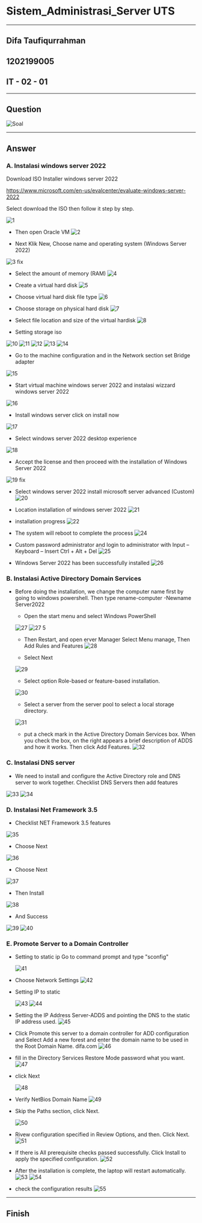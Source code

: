 # Sistem_Administrasi_Server UTS
------
## Difa Taufiqurrahman
## 1202199005
## IT - 02 - 01
------
**Question**
------
![Soal](https://user-images.githubusercontent.com/92538741/143682939-bd452a3c-2811-46f3-a507-de5c3ee4ea0f.PNG)

------
**Answer**
------
### A. Instalasi windows server 2022

Download ISO Installer windows server 2022

   https://www.microsoft.com/en-us/evalcenter/evaluate-windows-server-2022
   
   Select download the ISO then follow it step by step.
   
   ![1](https://user-images.githubusercontent.com/92538741/143684222-65e654f6-2c6a-4d11-841c-068f3641294c.PNG)


- Then open Oracle VM
   ![2](https://user-images.githubusercontent.com/92538741/143684286-463a6683-fbf0-49db-83a4-5855c3e20855.PNG)

- Next Klik New, Choose name and operating system (Windows Server 2022)
  
![3 fix](https://user-images.githubusercontent.com/92538741/143684309-7416575a-187a-4ca6-95d1-3ac3c7dfddb1.PNG)


- Select the amount of memory (RAM)
![4](https://user-images.githubusercontent.com/92538741/143684594-c81680b8-b131-44b0-b6f5-909c35c25c14.PNG)
- Create a virtual hard disk
![5](https://user-images.githubusercontent.com/92538741/143684603-a06d63d3-4808-4e91-9a8c-5f5fe52d107f.PNG)
- Choose virtual hard disk file type
![6](https://user-images.githubusercontent.com/92538741/143684605-0d494620-1245-43d8-9119-def62219db0f.PNG)
- Choose storage on physical hard disk
![7](https://user-images.githubusercontent.com/92538741/143684608-9dd4062c-0350-4fd1-ba14-41126e23ec58.PNG)
- Select file location and size of the virtual hardisk
![8](https://user-images.githubusercontent.com/92538741/143684611-6423f4c1-1313-47b9-be4b-64ecfa5c5a65.PNG)

- Setting storage iso

![10](https://user-images.githubusercontent.com/92538741/143684902-b24c161c-b07b-49c0-9a99-c891412d50c9.PNG)
![11](https://user-images.githubusercontent.com/92538741/143684904-555ea187-dac2-41d0-a759-b609bb236589.PNG)
![12](https://user-images.githubusercontent.com/92538741/143684907-a910b262-838a-4170-aee1-750ecbdbcc69.PNG)
![13](https://user-images.githubusercontent.com/92538741/143684909-3c021251-1271-4bf8-bec5-dfce0805a1a3.PNG)
![14](https://user-images.githubusercontent.com/92538741/143684913-49d2faf9-e543-4e00-8e6a-836bfe7ce73d.PNG)

- Go to the machine configuration and in the Network section set Bridge adapter

![15](https://user-images.githubusercontent.com/92538741/143684939-9847aac5-ccb4-499c-8be2-3702e9d0c77f.PNG)



- Start virtual machine windows server 2022 and instalasi wizzard windows server 2022

![16](https://user-images.githubusercontent.com/92538741/143685016-8f8ea3d3-5e78-4537-aeae-ecd9a2a8190e.PNG)

- Install windows server click on install now 

![17](https://user-images.githubusercontent.com/92538741/143685104-371e707c-e0a5-4938-81c6-338d20ba8acf.PNG)

- Select windows server 2022 desktop experience

![18](https://user-images.githubusercontent.com/92538741/143685130-35cee710-a7a4-450d-ba7c-c27b46614ca9.PNG)


- Accept the license and then proceed with the installation of Windows Server 2022

![19 fix](https://user-images.githubusercontent.com/92538741/143685142-91331ef7-b813-4491-b002-de4e2ff411de.PNG)


- Select windows server 2022 install microsoft server advanced (Custom)
![20](https://user-images.githubusercontent.com/92538741/143685160-667c7def-ab17-4fb8-90d7-2b60a9a57f60.PNG)

- Location installation of windows server 2022
![21](https://user-images.githubusercontent.com/92538741/143685167-ca77770e-ca41-4989-9d9c-8a9be18cb91e.PNG)

- installation progress
![22](https://user-images.githubusercontent.com/92538741/143685179-5fbdc4c6-e8b6-49ac-b218-51e7d69511a1.PNG)

- The system will reboot to complete the process
![24](https://user-images.githubusercontent.com/92538741/143685213-ed36858b-5bb9-435f-9e13-69ac05283c7d.PNG)

- Custom password administrator and login to administrator with Input – Keyboard – Insert Ctrl + Alt + Del
![25](https://user-images.githubusercontent.com/92538741/143685302-8c867ec8-b4a7-4dc8-b510-c9cbb5e92751.PNG)

- Windows Server 2022 has been successfully installed
![26](https://user-images.githubusercontent.com/92538741/143685322-e1ade16f-589b-4952-8756-7c2633e9db09.PNG)


### B. Instalasi Active Directory Domain Services
-  Before doing the installation, we change the computer name first by going to windows powershell.
   Then type rename-computer -Newname Server2022
      - Open the start menu and select Windows PowerShell
      
    ![27](https://user-images.githubusercontent.com/92538741/143685352-b84262a5-83c9-4ca4-9313-7a546fa4e6df.PNG)
    ![27 5](https://user-images.githubusercontent.com/92538741/143685522-1631864a-42ef-478a-b3d7-2868a5299f25.jpeg)

      - Then Restart, and open erver Manager Select Menu manage, Then Add Rules and Features 
   ![28](https://user-images.githubusercontent.com/92538741/143685533-b995bd6b-dc02-4c61-9442-e6421704e652.PNG)  
   
      - Select Next
      
   ![29](https://user-images.githubusercontent.com/92538741/143685584-88e67ea0-d6b7-4f7e-9c08-f02f1e5c72eb.PNG)

      - Select option Role-based or feature-based installation.
      
   ![30](https://user-images.githubusercontent.com/92538741/143685607-dc3f9213-b1d2-4ea1-be58-e80935757a31.PNG)

      - Select a server from the server pool to select a local storage directory. 
      
   ![31](https://user-images.githubusercontent.com/92538741/143685649-348b8f06-d7a5-4a51-8901-e8b35f41068e.PNG)

      - put a check mark in the Active Directory Domain Services box. When you check the box, on the right appears 
        a brief description of ADDS and how it works. Then click Add Features.
   ![32](https://user-images.githubusercontent.com/92538741/143685654-2cded90f-1c33-4347-a0bc-3a1b598401d0.PNG)

   
   
### C. Instalasi DNS server
   - We need to install and configure the Active Directory role and DNS server to work together.
     Checklist DNS Servers then add features 
   
   ![33](https://user-images.githubusercontent.com/92538741/143685745-e8b032a3-570c-4c4a-b0e4-00f1579d9691.PNG)
   ![34](https://user-images.githubusercontent.com/92538741/143685754-1450f62a-01c8-4557-93cc-d6da340dd0b5.PNG)


### D. Instalasi Net Framework 3.5
   - Checklist NET Framework 3.5 features
   
   ![35](https://user-images.githubusercontent.com/92538741/143685767-7b922643-66d9-4fde-a91b-8f034f0b0304.PNG)

   - Choose Next
   
   ![36](https://user-images.githubusercontent.com/92538741/143685802-a3d0ab15-5f45-4d11-9317-fb880a8b5c5b.PNG)

   - Choose Next
   
   ![37](https://user-images.githubusercontent.com/92538741/143685823-9e660d13-d438-420e-84bb-3295a8c3f166.PNG)

   - Then Install
   
   ![38](https://user-images.githubusercontent.com/92538741/143685837-400c4397-4e09-42f6-b646-91e369f7786d.PNG)

   - And Success 
   
   ![39](https://user-images.githubusercontent.com/92538741/143685902-003f9e78-6214-4cea-a6c2-36df67a0afa1.PNG)
   ![40](https://user-images.githubusercontent.com/92538741/143685894-50d9aeaa-c826-457e-95ac-903ded0a4a6d.PNG)


### E. Promote Server to a Domain Controller
- Setting to static ip Go to command prompt and type "sconfig"
   
   ![41](https://user-images.githubusercontent.com/92538741/143686013-31392f4b-220d-4e21-9016-569d8ba760d8.PNG)
- Choose Network Settings
   ![42](https://user-images.githubusercontent.com/92538741/143686038-958869f5-faab-416c-9fbd-a8a2527449ee.PNG)

- Setting IP to static

   ![43](https://user-images.githubusercontent.com/92538741/143686052-761be4b9-b01a-447e-b2f0-80be1fb64d70.PNG)
   ![44](https://user-images.githubusercontent.com/92538741/143686059-fb2ae2c4-4dd5-40ab-9ff3-8c8e92b4f952.PNG)
   
-  Setting the IP Address Server-ADDS and pointing the DNS to the static IP address used.
   ![45](https://user-images.githubusercontent.com/92538741/143686080-0dcf35de-13ba-46a4-a443-d62c94bd8965.PNG)
 
-  Click Promote this server to a domain controller for ADD configuration and Select Add a new forest and enter the domain name to be used in the Root Domain Name. difa.com
   ![46](https://user-images.githubusercontent.com/92538741/143686100-4a69ab83-480a-487a-ad16-b86519edfcf3.PNG)

-  fill in the Directory Services Restore Mode password what you want.
   ![47](https://user-images.githubusercontent.com/92538741/143686212-f578468a-ab69-4e22-9cda-47174deaf52a.PNG)


-  click Next

   ![48](https://user-images.githubusercontent.com/92538741/143686250-7334723d-5fda-47ad-8b46-896fac538e1a.PNG)


-  Verify NetBios Domain Name
   ![49](https://user-images.githubusercontent.com/92538741/143686261-a800e860-fc28-4bd9-8ef4-cb219d22915b.PNG)


-  Skip the Paths section, click Next.

   ![50](https://user-images.githubusercontent.com/92538741/143686277-9d18e739-666c-48e0-92f8-9d4f2cfb87c0.PNG)


-  Rivew configuration specified in Review Options, and then. Click Next.
   ![51](https://user-images.githubusercontent.com/92538741/143686283-d93bb915-a138-47a1-8ab4-73b4f8659caf.PNG)


-  If there is All prerequisite checks passed successfully. Click Install to apply the specified configuration.
   ![52](https://user-images.githubusercontent.com/92538741/143686291-6f6f2992-e9bd-4b76-bd57-cc5302b1f778.PNG)


-  After the installation is complete, the laptop will restart automatically. 
  ![53](https://user-images.githubusercontent.com/92538741/143686319-56b8542e-ff8d-4f41-b918-5b524ec1642f.PNG)
  ![54](https://user-images.githubusercontent.com/92538741/143686325-155f05fe-d231-471e-a7e3-0307a1ed6d66.PNG)



- check the configuration results
  ![55](https://user-images.githubusercontent.com/92538741/143686339-66c36b7d-f844-4677-98b7-be05d0048057.PNG)

------
## Finish


